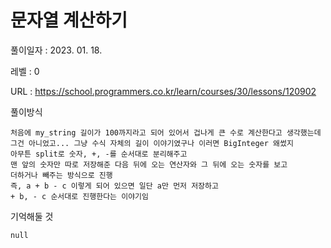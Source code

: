 # 문자열 계산하기
풀이일자 : 2023. 01. 18.  
    
레벨 : 0   

URL : https://school.programmers.co.kr/learn/courses/30/lessons/120902  
    
풀이방식    

    처음에 my_string 길이가 100까지라고 되어 있어서 겁나게 큰 수로 계산한다고 생각했는데
    그건 아니었고... 그냥 수식 자체의 길이 이야기였구나 이러면 BigInteger 왜썼지
    아무튼 split로 숫자, +, -를 순서대로 분리해주고
    맨 앞의 숫자만 따로 저장해준 다음 뒤에 오는 연산자와 그 뒤에 오는 숫자를 보고
    더하거나 빼주는 방식으로 진행
    즉, a + b - c 이렇게 되어 있으면 일단 a만 먼저 저장하고
    + b, - c 순서대로 진행한다는 이야기임
    

기억해둘 것  
    
    null